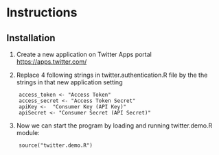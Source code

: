 # Instructions

## Installation

1. Create a new application on Twitter Apps portal https://apps.twitter.com/

2. Replace 4 following strings in twitter.authentication.R file by the the strings in that new application setting
```
	access_token <- "Access Token"
	access_secret <- "Access Token Secret"
	apiKey <-  "Consumer Key (API Key)"
	apiSecret <- "Consumer Secret (API Secret)" 
```
3. Now we can start the program by loading and running twitter.demo.R module:

```	
	source("twitter.demo.R")
```
